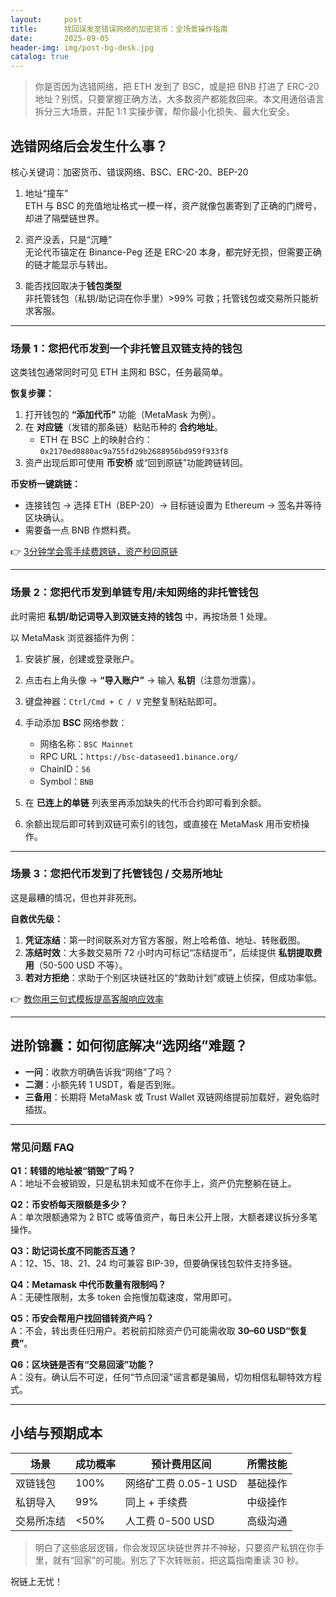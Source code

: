 ```yaml
---
layout:     post
title:      找回误发至错误网络的加密货币：全场景操作指南
date:       2025-09-05
header-img: img/post-bg-desk.jpg
catalog: true
---
```


> 你是否因为选错网络，把 ETH 发到了 BSC，或是把 BNB 打进了 ERC-20 地址？别慌，只要掌握正确方法，大多数资产都能救回来。本文用通俗语言拆分三大场景，并配 1:1 实操步骤，帮你最小化损失、最大化安全。

## 选错网络后会发生什么事？

核心关键词：加密货币、错误网络、BSC、ERC-20、BEP-20 

1. 地址“撞车”  
   ETH 与 BSC 的充值地址格式一模一样，资产就像包裹寄到了正确的门牌号，却进了隔壁链世界。

2. 资产没丢，只是“沉睡”  
   无论代币锚定在 Binance-Peg 还是 ERC-20 本身，都完好无损，但需要正确的链才能显示与转出。

3. 能否找回取决于**钱包类型**  
   非托管钱包（私钥/助记词在你手里）>99% 可救；托管钱包或交易所只能祈求客服。

---

### 场景 1：您把代币发到一个**非托管且双链支持**的钱包  
这类钱包通常同时可见 ETH 主网和 BSC，任务最简单。

**恢复步骤：**

1. 打开钱包的 **“添加代币”** 功能（MetaMask 为例）。  
2. 在 **对应链**（发错的那条链）粘贴币种的 **合约地址**。  
   * ETH 在 BSC 上的映射合约：`0x2170ed0880ac9a755fd29b2688956bd959f933f8`  
3. 资产出现后即可使用 **币安桥** 或“回到原链”功能跨链转回。  

**币安桥一键跳链：**

- 连接钱包 → 选择 ETH（BEP-20）→ 目标链设置为 Ethereum → 签名并等待区块确认。  
- 需要备一点 BNB 作燃料费。

👉 [3分钟学会零手续费跨链，资产秒回原链](https://okxdog.com/)

---

### 场景 2：您把代币发到**单链专用/未知网络**的非托管钱包  
此时需把 **私钥/助记词导入到双链支持的钱包** 中，再按场景 1 处理。

以 MetaMask 浏览器插件为例：

1. 安装扩展，创建或登录账户。  
2. 点击右上角头像 → **“导入账户”** → 输入 **私钥**（注意勿泄露）。  
3. 键盘神器：`Ctrl/Cmd + C / V` 完整复制粘贴即可。  
4. 手动添加 **BSC** 网络参数：  
   - 网络名称：`BSC Mainnet`  
   - RPC URL：`https://bsc-dataseed1.binance.org/`  
   - ChainID：`56`  
   - Symbol：`BNB`  

5. 在 **已连上的单链** 列表里再添加缺失的代币合约即可看到余额。  
6. 余额出现后即可转到双链可索引的钱包，或直接在 MetaMask 用币安桥操作。

---

### 场景 3：您把代币发到了**托管钱包 / 交易所地址**  
这是最糟的情况，但也并非死刑。

**自救优先级：**

1. **凭证冻结**：第一时间联系对方官方客服，附上哈希值、地址、转账截图。  
2. **冻结时效**：大多数交易所 72 小时内可标记“冻结提币”，后续提供 **私钥提取费用**（50-500 USD 不等）。  
3. **若对方拒绝**：求助于个别区块链社区的“救助计划”或链上侦探，但成功率低。  

👉 [教你用三句式模板提高客服响应效率](https://okxdog.com/)

---

## 进阶锦囊：如何彻底解决“选网络”难题？

- **一问**：收款方明确告诉我“网络”了吗？  
- **二测**：小额先转 1 USDT，看是否到账。  
- **三备用**：长期将 MetaMask 或 Trust Wallet 双链网络提前加载好，避免临时插拔。

---

### 常见问题 FAQ

**Q1：转错的地址被“销毁”了吗？**  
A：地址不会被销毁，只是私钥未知或不在你手上，资产仍完整躺在链上。

**Q2：币安桥每天限额是多少？**  
A：单次限额通常为 2 BTC 或等值资产，每日未公开上限，大额者建议拆分多笔操作。

**Q3：助记词长度不同能否互通？**  
A：12、15、18、21、24 均可兼容 BIP-39，但要确保钱包软件支持多链。

**Q4：Metamask 中代币数量有限制吗？**  
A：无硬性限制，太多 token 会拖慢加载速度，常用即可。

**Q5：币安会帮用户找回错转资产吗？**  
A：不会，转出责任归用户。若税前扣除资产仍可能需收取 **30–60 USD“恢复费”**。

**Q6：区块链是否有“交易回滚”功能？**  
A：没有。确认后不可逆，任何“节点回滚”谣言都是骗局，切勿相信私聊特效方程式。

---

## 小结与预期成本

| 场景 | 成功概率 | 预计费用区间 | 所需技能 |
| -- | -- | -- | -- |
| 双链钱包 | 100% | 网络矿工费 0.05-1 USD | 基础操作 |
| 私钥导入 | 99% | 同上 + 手续费 | 中级操作 |
| 交易所冻结 | <50% | 人工费 0-500 USD | 高级沟通 |

> 明白了这些底层逻辑，你会发现区块链世界并不神秘，只要资产私钥在你手里，就有“回家”的可能。别忘了下次转账前，把这篇指南重读 30 秒。

祝链上无忧！